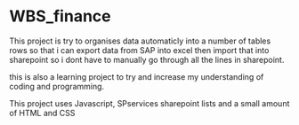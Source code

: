 # WBS_finance
This project is try to organises data automaticly into a number of tables rows so that i can export data from SAP into excel then import that into sharepoint so i dont have to manually go through all the lines in sharepoint.

this is also a learning project to try and increase my understanding of coding and programming.

This project uses Javascript, SPservices sharepoint lists and a small amount of HTML and CSS
